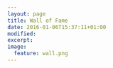 ```yaml
---
layout: page
title: Wall of Fame
date: 2016-01-06T15:37:11+01:00
modified:
excerpt:
image:
  feature: wall.png
---
```


